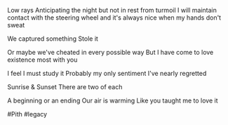 Low rays
Anticipating the night but not in rest from turmoil
I will maintain contact with the steering wheel and it's always nice when my hands don't sweat

We captured something
Stole it

Or maybe we've cheated in every possible way
But I have come to love existence most with you

I feel I must study it
Probably my only sentiment I've nearly regretted

Sunrise & Sunset
There are two of each

A beginning or an ending
Our air is warming
Like you taught me to love it

#Pith #legacy